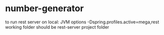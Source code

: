 # number-generator

to run rest server on local:
JVM options
-Dspring.profiles.active=mega,rest
working folder should be rest-server project folder